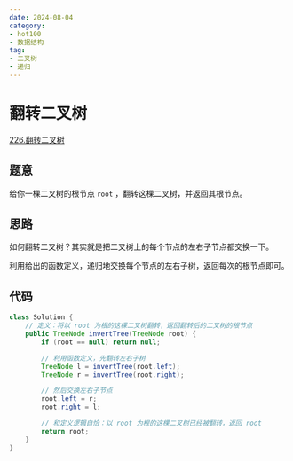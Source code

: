 ```yaml
---
date: 2024-08-04
category: 
- hot100
- 数据结构
tag: 
- 二叉树
- 递归
---
```


# 翻转二叉树

<!-- more -->

[226.翻转二叉树](https://leetcode.cn/problems/invert-binary-tree/description/?envType=study-plan-v2&envId=top-100-liked)

## 题意

给你一棵二叉树的根节点 `root` ，翻转这棵二叉树，并返回其根节点。

## 思路

如何翻转二叉树？其实就是把二叉树上的每个节点的左右子节点都交换一下。

利用给出的函数定义，递归地交换每个节点的左右子树，返回每次的根节点即可。

## 代码

```java
class Solution {
    // 定义：将以 root 为根的这棵二叉树翻转，返回翻转后的二叉树的根节点
    public TreeNode invertTree(TreeNode root) {
        if (root == null) return null;

        // 利用函数定义，先翻转左右子树
        TreeNode l = invertTree(root.left);
        TreeNode r = invertTree(root.right);

        // 然后交换左右子节点
        root.left = r;
        root.right = l;

        // 和定义逻辑自恰：以 root 为根的这棵二叉树已经被翻转，返回 root
        return root;
    }
}
```